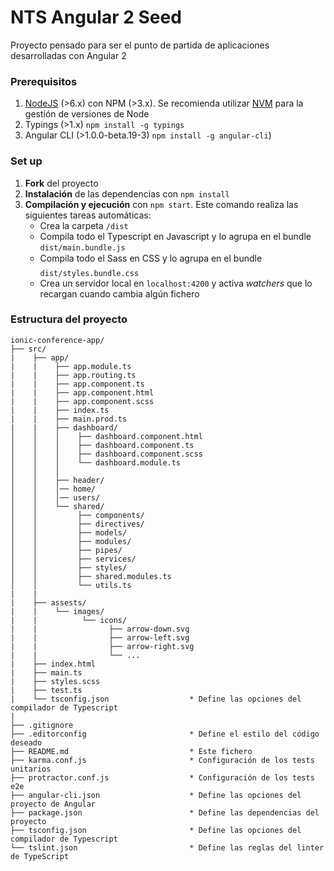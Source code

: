 # NTS Angular 2 Seed

Proyecto pensado para ser el punto de partida de aplicaciones desarrolladas con Angular 2

### Prerequisitos ###
1. [NodeJS](https://nodejs.org/) (>6.x) con NPM (>3.x). Se recomienda utilizar [NVM](http://nvm.sh) para la gestión de versiones de Node
2. Typings (>1.x) ```npm install -g typings```
3. Angular CLI (>1.0.0-beta.19-3) ```npm install -g angular-cli```)

### Set up ###
1. **Fork** del proyecto
2. **Instalación** de las dependencias con ```npm install```
3. **Compilación y ejecución** con ```npm start```. Este comando realiza las siguientes tareas automáticas:
    * Crea la carpeta ```/dist```
    * Compila todo el Typescript en Javascript y lo agrupa en el bundle ```dist/main.bundle.js```
    * Compila todo el Sass en CSS y lo agrupa en el bundle ```dist/styles.bundle.css```
    * Crea un servidor local en ```localhost:4200``` y activa *watchers* que lo recargan cuando cambia algún fichero

### Estructura del proyecto ###

```
ionic-conference-app/
├── src/
|    ├── app/
|    |    ├── app.module.ts
|    |    ├── app.routing.ts
|    |    ├── app.component.ts
|    |    ├── app.component.html
|    |    ├── app.component.scss
|    |    ├── index.ts
|    |    ├── main.prod.ts
|    |    ├── dashboard/
│    │    │    ├── dashboard.component.html
│    │    │    ├── dashboard.component.ts
│    │    │    ├── dashboard.component.scss
│    │    │    └── dashboard.module.ts
│    │    │
│    │    ├── header/
│    │    │── home/
│    │    │── users/
│    │    └── shared/
│    │         ├── components/
│    │         ├── directives/
│    │         ├── models/
│    │         ├── modules/
│    │         ├── pipes/
│    │         ├── services/
│    │         ├── styles/
│    │         ├── shared.modules.ts
│    │         └── utils.ts
|    |
|    ├── assests/
|    |    └── images/
|    |          └── icons/
|    |                ├── arrow-down.svg
|    |                ├── arrow-left.svg
|    |                ├── arrow-right.svg
|    |                └── ...
|    ├── index.html
|    ├── main.ts
|    ├── styles.scss
|    ├── test.ts
|    └── tsconfig.json                  * Define las opciones del compilador de Typescript
|
├── .gitignore                          
├── .editorconfig                       * Define el estilo del código deseado
├── README.md                           * Este fichero
├── karma.conf.js                       * Configuración de los tests unitarios
├── protractor.conf.js                  * Configuración de los tests e2e
├── angular-cli.json                    * Define las opciones del proyecto de Angular
├── package.json                        * Define las dependencias del proyecto
├── tsconfig.json                       * Define las opciones del compilador de Typescript
└── tslint.json                         * Define las reglas del linter de TypeScript
```